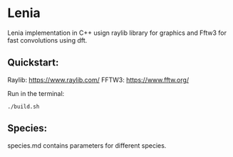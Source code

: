 # Lenia

Lenia implementation in C++ usign raylib library for graphics and Fftw3 for fast convolutions using dft.

## Quickstart:
Raylib: https://www.raylib.com/
FFTW3: https://www.fftw.org/

Run in the terminal:
```console
./build.sh
```

## Species:
species.md contains parameters for different species.
